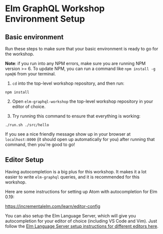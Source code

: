 # Elm GraphQL Workshop Environment Setup

## Basic environment
Run these steps to make sure that your basic environment is ready to go for the workshop.

**Note**: if you run into any NPM errors, make sure you are running NPM version >= 6. To update NPM, you can run a command like `npm install -g npm@6` from your terminal.

1. `cd` into the top-level workshop repository, and then run:

```
npm install
```

2. Open `elm-graphql-workshop` the top-level workshop repository in your editor of choice.

3. Try running this command to ensure that everything is working:

```
./run.sh ./src/hello
```

If you see a nice friendly message show up in your browser at `localhost:8000` (it should open up automatically for you) after running that command, then you're good to go!

## Editor Setup

Having autocompletion is a big plus for this workshop. It makes it a lot easier to write `elm-graphql` queries, and it is recommended for this workshop.

Here are some instructions for setting up Atom with autocompletion for Elm 0.19:

https://incrementalelm.com/learn/editor-config

You can also setup the Elm Language Server, which will give you autocompletion for your editor of choice (including VS Code and Vim). Just follow the [Elm Language Server setup instructions for different editors here](https://github.com/elm-tooling/elm-language-server#editor-support).
